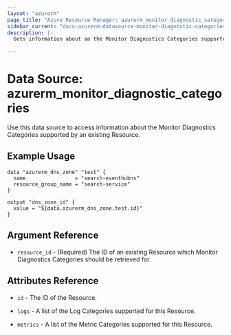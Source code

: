 ```yaml
---
layout: "azurerm"
page_title: "Azure Resource Manager: azurerm_monitor_diagnostic_categories"
sidebar_current: "docs-azurerm-datasource-monitor-diagnostic-categories"
description: |-
  Gets information about an the Monitor Diagnostics Categories supported by an existing Resource.

---
```


# Data Source: azurerm_monitor_diagnostic_categories

Use this data source to access information about the Monitor Diagnostics Categories supported by an existing Resource.

## Example Usage

```hcl
data "azurerm_dns_zone" "test" {
  name                = "search-eventhubns"
  resource_group_name = "search-service"
}

output "dns_zone_id" {
  value = "${data.azurerm_dns_zone.test.id}"
}
```

## Argument Reference

* `resource_id` - (Required) The ID of an existing Resource which Monitor Diagnostics Categories should be retrieved for.

## Attributes Reference

* `id` - The ID of the Resource.

* `logs` - A list of the Log Categories supported for this Resource.

* `metrics` - A list of the Metric Categories supported for this Resource.
